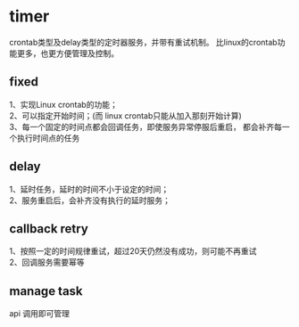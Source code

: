 # timer
crontab类型及delay类型的定时器服务，并带有重试机制。
比linux的crontab功能更多，也更方便管理及控制。  
  
  
## fixed
1、实现Linux crontab的功能；  
2、可以指定开始时间；(而 linux crontab只能从加入那刻开始计算)  
3、每一个固定的时间点都会回调任务，即使服务异常停服后重启，
都会补齐每一个执行时间点的任务    

## delay
1、延时任务，延时的时间不小于设定的时间；  
2、服务重启后，会补齐没有执行的延时服务；  

## callback retry
1、按照一定的时间规律重试，超过20天仍然没有成功，则可能不再重试  
2、回调服务需要幂等  

## manage task
api 调用即可管理  

